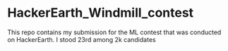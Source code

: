 # HackerEarth_Windmill_contest
This repo contains my submission for the ML contest that was conducted on HackerEarth. I stood 23rd among 2k candidates
